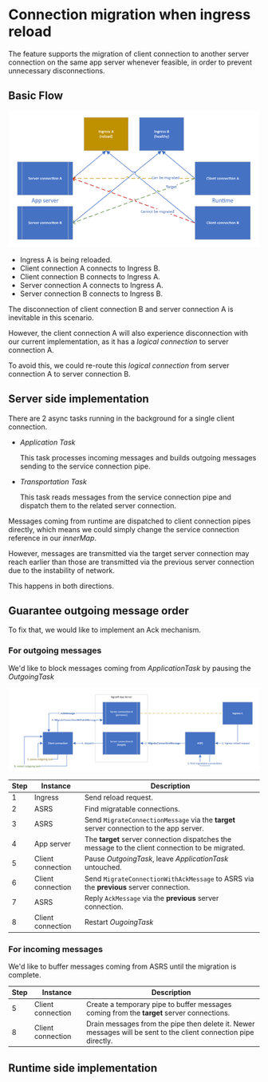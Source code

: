 # Connection migration when ingress reload

The feature supports the migration of client connection to another server connection on the same app server whenever feasible, in order to prevent unnecessary disconnections.

## Basic Flow

![image](images/ingress-reload/overview.png)

- Ingress A is being reloaded.
- Client connection A connects to Ingress B.
- Client connection B connects to Ingress A.
- Server connection A connects to Ingress A.
- Server connection B connects to Ingress B.

The disconnection of client connection B and server connection A is inevitable in this scenario.

However, the client connection A will also experience disconnection with our current implementation, as it has a *logical connection* to server connection A.

To avoid this, we could re-route this *logical connection* from server connection A to server connection B.

## Server side implementation

There are 2 async tasks running in the background for a single client connection.

- *Application Task*

  This task processes incoming messages and builds outgoing messages sending to the service connection pipe.

- *Transportation Task*

  This task reads messages from the service connection pipe and dispatch them to the related server connection.

Messages coming from runtime are dispatched to client connection pipes directly, which means we could simply change the service connection reference in our *innerMap*.

However, messages are transmitted via the target server connection may reach earlier than those are transmitted via the previous server connection due to the instability of network.

This happens in both directions.

## Guarantee outgoing message order

To fix that, we would like to implement an Ack mechanism.

### For outgoing messages

We'd like to block messages coming from *ApplicationTask* by pausing the *OutgoingTask*

![image](images/ingress-reload/message_order.png)

| Step | Instance          | Description                                                                                      |
| ---- | ----------------- | ------------------------------------------------------------------------------------------------ |
| 1    | Ingress           | Send reload request.                                                                             |
| 2    | ASRS              | Find migratable connections.                                                                     |
| 3    | ASRS              | Send `MigrateConnectionMessage` via the **target** server connection to the app server.          |
| 4    | App server        | The **target** server connection dispatches the message to the client connection to be migrated. |
| 5    | Client connection | Pause _OutgoingTask_, leave _ApplicationTask_ untouched.                                         |
| 6    | Client connection | Send `MigrateConnectionWithAckMessage` to ASRS via the **previous** server connection.           |
| 7    | ASRS | Reply `AckMessage` via the **previous** server connection.                                                                                |
| 8    | Client connection | Restart _OugoingTask_                                                                            |

### For incoming messages

We'd like to buffer messages coming from ASRS until the migration is complete.

| Step | Instance          | Description                                                                                      |
| ---- | ----------------- | ------------------------------------------------------------------------------------------------ |
| 5    | Client connection | Create a temporary pipe to buffer messages coming from the **target** server connections.                                                                             |
| 8    | Client connection | Drain messages from the pipe then delete it. Newer messages will be sent to the client connection pipe directly.                                                                      |

## Runtime side implementation

